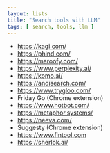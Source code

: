 ```yaml
---
layout: lists
title: "Search tools with LLM"
tags: [ search, tools, llm ]
---
```


 * https://kagi.com/
 * https://phind.com/
 * https://maroofy.com/
 * https://www.perplexity.ai/
 * https://komo.ai/
 * https://andisearch.com/
 * https://www.trygloo.com/
 * Friday Go (Chrome extension)
 * https://www.hotbot.com/
 * https://metaphor.systems/
 * https://neeva.com/
 * Suggesty (Chrome extension)
 * https://www.fintool.com
 * https://sherlok.ai/
